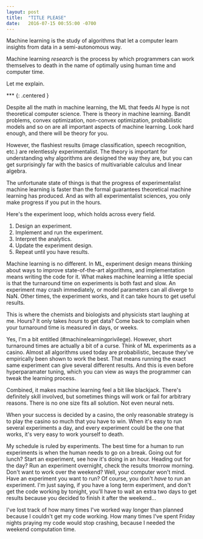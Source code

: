 ```yaml
---
layout: post
title:  "TITLE PLEASE"
date:   2016-07-15 00:55:00 -0700
---
```


Machine learning is the study of algorithms that let a computer
learn insights from data in a semi-autonomous way.

Machine learning *research* is the process by which programmers
can work themselves to death in the name of optimally using human time
and computer time.

Let me explain.

\*\*\*
{: .centered }

Despite all the math in machine learning, the ML that feeds AI hype is
not theoretical computer science. There is theory in machine learning.
Bandit problems, convex optimization, non-convex optimization,
probabilistic models and so on are all important aspects of machine learning.
Look hard enough, and there will be theory for you.

However, the flashiest results (image classification, speech recognition, etc.)
are relentlessly experimentalist. The theory is important for understanding
why algorithms are designed the way they are, but you can get surprisingly far
with the basics of multivariable calculus and linear algebra.

The unfortunate state of things is that the progress of experimentalist
machine learning is faster than the formal guarantees theoretical machine
learning has produced. And as with all experimentalist sciences, you only
make progress if you put in the hours.

Here's the experiment loop, which holds across every field.

1. Design an experiment.
2. Implement and run the experiment.
3. Interpret the analytics.
4. Update the experiment design.
5. Repeat until you have results.

Machine learning is no different. In ML, experiment design means thinking
about ways to improve state-of-the-art algorithms, and implementation means
writing the code for it.
What makes machine learning a little special is that the turnaround
time on experiments is both fast and slow. An experiment may crash immediately,
or model parameters can all diverge to NaN. Other times, the experiment
works, and it can take hours to get useful results.

This is where the chemists and biologists and physicists start laughing
at me. Hours? It only takes *hours* to get data? Come back to complain when
your turnaround time is measured in days, or weeks.

Yes, I'm a bit entitled (#machinelearningprivilege).
However, short turnaround times are actually a bit of a curse.
Think of ML experiments as a casino. Almost all algorithms used today
are probabilistic, because they've empirically been shown to work the best.
That means running the exact same experiment can give several different
results. And this is even before hyperparamater tuning, which you can view
as ways the programmer can tweak the learning process.

Combined, it makes machine learning feel a bit like blackjack. There's
definitely skill involved, but sometimes things will work or fail for
arbitrary reasons. There is no one size fits all solution. Not even
neural nets.

When your success is decided by a casino, the only
reasonable strategy is to play the casino so much that you have to win.
When it's easy to run several experiments a day, and every experiment could
be the one that works, it's very easy to work yourself to death.

My schedule is ruled by experiments. The best time for a human to run
experiments is when the human needs to go on a break. Going out for lunch?
Start an experiment, see how it's doing in an hour.
Heading out for the day? Run an experiment overnight, check the results
tmorrow morning. Don't want to work over the weekend? Well, your computer
won't mind. Have an experiment you want to run? Of course, you don't
*have* to run an experiment. I'm just saying, if you have a long term experiment,
and don't get the code working by tonight, you'll have to wait an extra
two days to get results because you decided to finish it after the weekend...

I've lost track of how many times I've worked way longer than planned
because I couldn't get my code working. How many times I've spent Friday
nights praying my code would stop crashing, because I needed the weekend
computation time.

